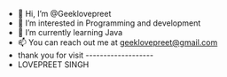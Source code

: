 - 👋 Hi, I’m @Geeklovepreet
- 👀 I’m interested in Programming and development
- 🌱 I’m currently learning Java
- 📫  You can reach out me at geeklovepreet@gmail.com
- thank you for visit -------------------
- LOVEPREET SINGH

<!---
Geeklovepreet/Geeklovepreet is a ✨ special ✨ repository because its `README.md` (this file) appears on your GitHub profile.
You can click the Preview link to take a look at your changes.
--->
